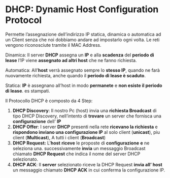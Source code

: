 # DHCP: Dynamic Host Configuration Protocol

Permette l’assegnazione dell’indirizzo IP statica, dinamica o automatica ad un Client senza che noi dobbiamo andare ad impostarlo ogni volta. Le reti vengono riconosciute tramite il MAC Address.  

Dinamica: Il server **DHCP** assegna un **IP** e alla **scadenza** del **periodo di lease** l’IP viene **assegnato ad altri host** che ne fanno richiesta.

Automatica: All’**host** verrà assegnato sempre lo **stesso IP**, quando ne farà nuovamente richiesta, anche quando il **periodo di lease è scaduto**.

Statica: **IP** è assegnano all’host in modo **permanete** e **non esiste il periodo di lease**. es stampati.

Il Protocollo DHCP è composto da 4 Step:

1. **DHCP Discovery**: Il nostro Pc (host) invia una **richiesta Broadcast** di tipo DHCP Discovery, nell’intento di **trovare** un server che fornisca una **configurazione** dell’ **IP**
2. **DHCP Offer**: I server **DHCP** presenti nella rete **ricevano la richiesta** e **rispondono inviano una configurazione IP** al solo client (**unicast**), piu client (**Multicast**), A tutti i client (**Broadcast**)
3. **DHCP Request:** L’**host** **riceve** le proposte di **configurazione** **e** ne seleziona una. successivamente **invia** un messaggio Broadcast chiamato **DHCP Request** che indica il nome del server DHCP selezionato.
4. **DHCP ACK**: Il **server** selezionato riceve la DHCP Request **invia all’ host** un messaggio chiamato **DHCP ACK** in cui conferma la configurazione IP.
